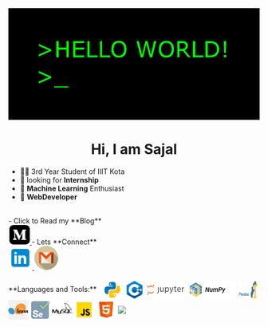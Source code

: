
<img src="https://github.com/r-sajal/r-sajal/blob/master/hi.gif" width="1000" heigth="1000" />


<h1 align="center">Hi, I am Sajal</h1>

- 🧑‍🎓 3rd Year Student of IIIT Kota 
- 🤔 looking for **Internship** <br>
- 🤖 **Machine Learning** Enthusiast<br>
- 🤘 **WebDeveloper** <br>
<br>
 - Click to Read my **Blog**<br>
 <a href = "https://medium.com/@rsajal"> <img src = "https://github.com/r-sajal/r-sajal/blob/master/iconmonstr-medium-3.svg" height="39px" width="41px" style = "margin-left:2px"> </a>
- Lets **Connect**<br>
<a href = "https://www.linkedin.com/in/rsajal"> <img src = "https://github.com/r-sajal/r-sajal/blob/master/icons8-linkedin.svg" height="48px" width="48px"> </a> 
<a href = "mailto:sajalrastogi03@gmail.com"> <img src = "https://github.com/r-sajal/r-sajal/blob/master/png/gmail_logo_PNG8.png" alt="Lets Collaborate" height="48px" width="48px"> </a> 
<br>
<br>
**Languages and Tools:** &nbsp;
<code><img align="center" height="40" alt = "Python" src="https://github.com/r-sajal/r-sajal/blob/master/png/icons8-python-48.png"></code>
<code><img align="center" height="40" alt = "C++" src="https://github.com/r-sajal/r-sajal/blob/master/png/icons8-c%2B%2B-48.png"></code>
<code><img align="center" height="40" alt = "Jupyter Notebook" src="https://github.com/r-sajal/r-sajal/blob/master/png/jupyter.png"></code>
<code><img align="center" height="40" alt = "Numpy" src="https://github.com/r-sajal/r-sajal/blob/master/png/numpy.png"></code>
<code><img align="center" height="40" alt="Pandas" src="https://github.com/r-sajal/r-sajal/blob/master/png/pandasicon.png"></code>
<code><img align="center" height="40" alt ="Sklearn" src="https://github.com/r-sajal/r-sajal/blob/master/png/sklearn-icon.png"></code>
<code><img align="center" height="40" alt ="Selenium" src="https://github.com/r-sajal/r-sajal/blob/master/png/icons8-selenium-80.png"></code>
<code><img align="center" height="40" alt ="Mysql" src="https://github.com/r-sajal/r-sajal/blob/master/png/icons8-mysql-logo-50.png"></code>
<code><img align="center" height="40" alt ="Javascript" src="https://github.com/r-sajal/r-sajal/blob/master/png/icons8-javascript-48.png"></code>
<code><img align="center" height="40" alt ="Html" src="https://github.com/r-sajal/r-sajal/blob/master/png/icons8-html-5-48.png"></code>

<img src = "https://github-readme-stats.vercel.app/api/top-langs/?username=r-sajal" align = "center">





 

